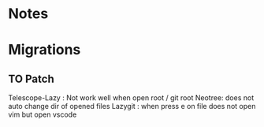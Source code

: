 # Notes

# Migrations

## TO Patch

Telescope-Lazy : Not work well when open root / git root
Neotree: does not auto change dir of opened files
Lazygit : when press e on file does not open vim but open vscode
